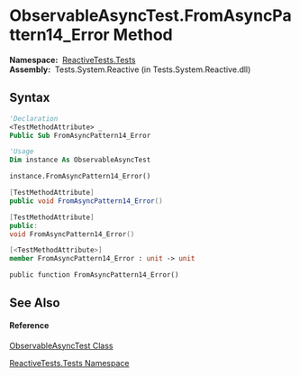 # ObservableAsyncTest.FromAsyncPattern14\_Error Method

**Namespace:**  [ReactiveTests.Tests](ReactiveTests.Tests\ReactiveTests.Tests.md)  
**Assembly:**  Tests.System.Reactive (in Tests.System.Reactive.dll)

## Syntax

```vb
'Declaration
<TestMethodAttribute> _
Public Sub FromAsyncPattern14_Error
```

```vb
'Usage
Dim instance As ObservableAsyncTest

instance.FromAsyncPattern14_Error()
```

```csharp
[TestMethodAttribute]
public void FromAsyncPattern14_Error()
```

```c++
[TestMethodAttribute]
public:
void FromAsyncPattern14_Error()
```

```fsharp
[<TestMethodAttribute>]
member FromAsyncPattern14_Error : unit -> unit 
```

```jscript
public function FromAsyncPattern14_Error()
```

## See Also

#### Reference

[ObservableAsyncTest Class](ObservableAsyncTest\ObservableAsyncTest.md)

[ReactiveTests.Tests Namespace](ReactiveTests.Tests\ReactiveTests.Tests.md)





